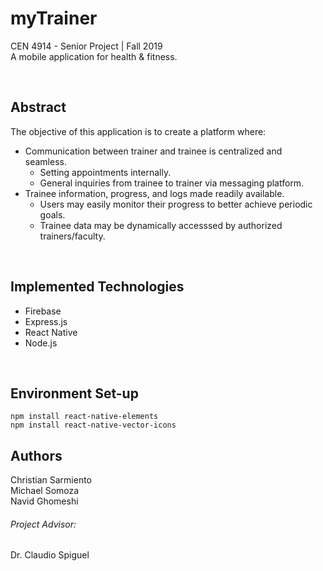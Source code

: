 # myTrainer

CEN 4914 - Senior Project | Fall 2019
<br> A mobile application for health & fitness.

<br>

## Abstract
The objective of this application is to create a platform where:
  - Communication between trainer and trainee is centralized and seamless. 
    - Setting appointments internally.
    - General inquiries from trainee to trainer via messaging platform.
  - Trainee information, progress, and logs made readily available.
    - Users may easily monitor their progress to better achieve periodic goals.
    - Trainee data may be dynamically accesssed by authorized trainers/faculty.

<br>

## Implemented Technologies
- Firebase
- Express.js
- React Native
- Node.js

<br>


## Environment Set-up
    npm install react-native-elements
    npm install react-native-vector-icons


## Authors
Christian Sarmiento
<br> Michael Somoza
<br> Navid Ghomeshi

###### Project Advisor:
Dr. Claudio Spiguel

